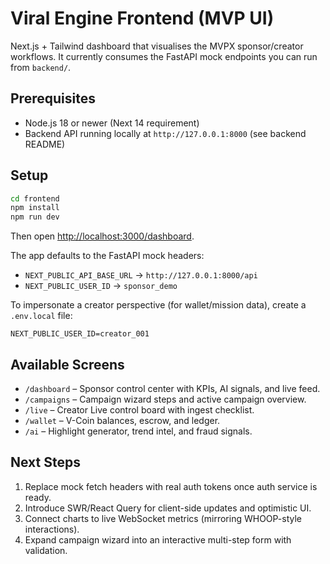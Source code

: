 # Viral Engine Frontend (MVP UI)

Next.js + Tailwind dashboard that visualises the MVPX sponsor/creator workflows. It currently consumes the FastAPI mock endpoints you can run from `backend/`.

## Prerequisites

- Node.js 18 or newer (Next 14 requirement)
- Backend API running locally at `http://127.0.0.1:8000` (see backend README)

## Setup

```bash
cd frontend
npm install
npm run dev
```

Then open [http://localhost:3000/dashboard](http://localhost:3000/dashboard).

The app defaults to the FastAPI mock headers:

- `NEXT_PUBLIC_API_BASE_URL` → `http://127.0.0.1:8000/api`
- `NEXT_PUBLIC_USER_ID` → `sponsor_demo`

To impersonate a creator perspective (for wallet/mission data), create a `.env.local` file:

```
NEXT_PUBLIC_USER_ID=creator_001
```

## Available Screens

- `/dashboard` – Sponsor control center with KPIs, AI signals, and live feed.
- `/campaigns` – Campaign wizard steps and active campaign overview.
- `/live` – Creator Live control board with ingest checklist.
- `/wallet` – V-Coin balances, escrow, and ledger.
- `/ai` – Highlight generator, trend intel, and fraud signals.

## Next Steps

1. Replace mock fetch headers with real auth tokens once auth service is ready.
2. Introduce SWR/React Query for client-side updates and optimistic UI.
3. Connect charts to live WebSocket metrics (mirroring WHOOP-style interactions).
4. Expand campaign wizard into an interactive multi-step form with validation.
